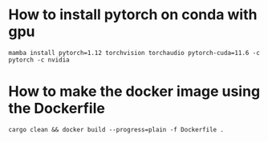 # How to install pytorch on conda with gpu

```
mamba install pytorch=1.12 torchvision torchaudio pytorch-cuda=11.6 -c pytorch -c nvidia
```

# How to make the docker image using the Dockerfile

```
cargo clean && docker build --progress=plain -f Dockerfile .
```
